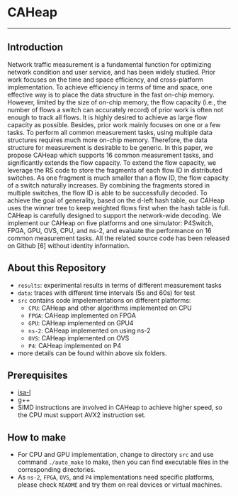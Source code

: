 # CAHeap
***
## Introduction
Network traffic measurement is a fundamental function for optimizing network condition and user service, and has been widely studied. Prior work focuses on the time and space
efficiency, and cross-platform implementation. To achieve efficiency in terms of time and space, one effective way is to place the data structure in the fast on-chip memory. However, limited by the size of on-chip memory, the flow capacity (i.e., the number of flows a switch can accurately record) of prior work is often not enough to track all flows. It is highly desired to achieve as large flow capacity as possible. Besides, prior work mainly focuses on one or a few tasks. To perform all common measurement tasks, using multiple data structures requires much more on-chip memory. Therefore, the data structure for measurement is desirable to be generic. In this paper, we propose CAHeap which supports 16 common measurement tasks, and significantly extends the flow capacity. To extend the flow capacity, we leverage the RS code to store the fragments of each flow ID in distributed switches. As one fragment is much smaller than a flow ID, the flow capacity of a switch naturally increases. By combining the fragments stored in multiple switches, the flow ID is able to be successfully decoded. To achieve the goal of generality, based on the d-left hash table, our CAHeap uses the winner tree to keep weighted flows first when the hash table is full. CAHeap is carefully designed to support the network-wide decoding. We implement our CAHeap on five platforms and one simulator: P4Switch, FPGA, GPU, OVS, CPU, and ns-2, and evaluate the performance on 16 common measurement tasks. All the related source code has been released on Github [6] without identity information.

## About this Repository

- `results`: experimental results in terms of different measurement tasks  
- `data`: traces with different time intervals (5s and 60s) for test
- `src` contains code impelementations on different platforms:
  - `CPU`: CAHeap and other algorithms implemented on CPU
  - `FPGA`: CAHeap implemented on FPGA
  - `GPU`: CAHeap implemented on GPU4
  - `ns-2`: CAHeap implemented on using ns-2
  - `OVS`: CAHeap implemented on OVS
  - `P4`: CAHeap implemented on P4
- more details can be found within above six folders.

## Prerequisites
- [isa-l](https://github.com/01org/isa-l)
- g++
- SIMD instructions are involved in CAHeap to achieve higher speed, so the CPU must support AVX2 instruction set.

## How to make
- For CPU and GPU implementation, change to directory `src` and use command `./auto_make` to make, then you can find executable files in the corresponding directories.
- As `ns-2`, `FPGA`, `OVS`, and `P4` implementations need specific platforms, please check `README` and try them on real devices or virtual machines.


